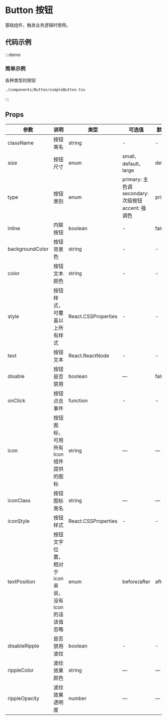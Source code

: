 # Button 按钮

基础组件，触发业务逻辑时使用。

## 代码示例

:::demo
### 简单示例
各种类型的按钮

```require
./components/Button/simpleButton.tsx
```
:::

## Props
| 参数     | 说明              | 类型   | 可选值 | 默认值 |
| -------- | ----------------- | ------ | ------ | ------ |
| className | 按钮类名 | string | - | - |
| size    | 按钮尺寸 | enum | small、default、large | default |
| type | 按钮类别 | enum | primary: 主色调 <br/> secondary: 次级按钮 <br/> accent: 强调色 | primary |
| inline | 内联按钮 | boolean | - | false |
| backgroundColor | 按钮背景色 | string | - | - |
| color | 按钮文本颜色 | string | - | - |
| style | 按钮样式，可覆盖以上所有样式 | React.CSSProperties | - | - |
| text | 按钮文本 | React.ReactNode | - | - |
| disable    | 按钮是否禁用 | boolean | — | false |
| onClick | 按钮点击事件 | function | - | - |
| icon | 按钮图标，可用所有Icon组件提供的图标 | string | — | — |
| iconClass | 按钮图标类名| string | — | — |
| iconStyle | 按钮样式 | React.CSSProperties | - | - |
| textPosition | 按钮文字位置，相对于icon来说，没有icon的话该值忽略 | enum | before/after | after |
| disableRipple | 是否禁用波纹 | boolean | - | - |
| rippleColor | 波纹效果颜色 | string | — | — |
| rippleOpacity | 波纹效果透明度 | number | — | — |
